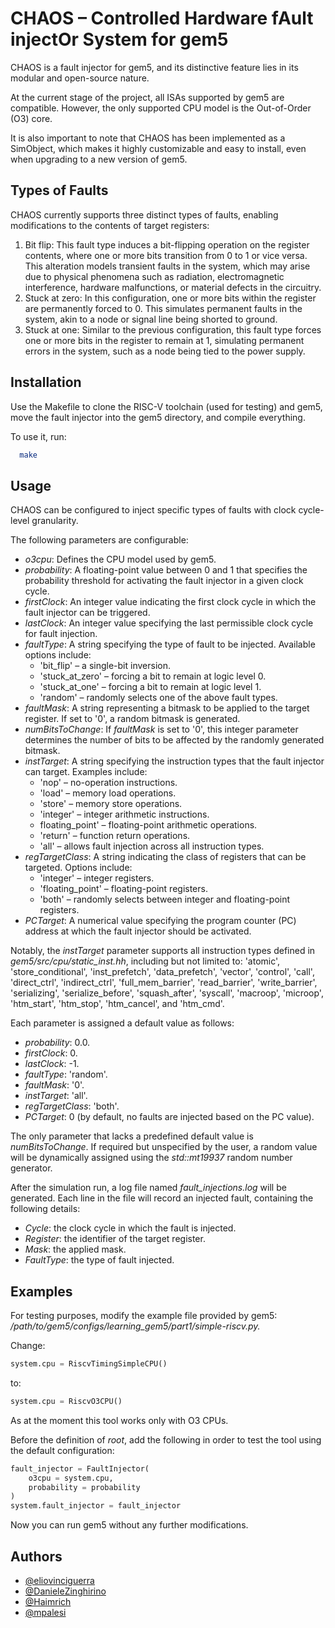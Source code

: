 
# CHAOS – Controlled Hardware fAult injectOr System for gem5

CHAOS is a fault injector for gem5, and its distinctive feature lies in its modular and open-source nature.

At the current stage of the project, all ISAs supported by gem5 are compatible. However, the only supported CPU model is the Out-of-Order (O3) core.

It is also important to note that CHAOS has been implemented as a SimObject, which makes it highly customizable and easy to install, even when upgrading to a new version of gem5.
## Types of Faults

CHAOS currently supports three distinct types of faults, enabling modifications to the contents of target registers:
1. Bit flip: This fault type induces a bit-flipping operation on the register contents, where one or more bits transition from 0 to 1 or vice versa. This alteration models transient faults in the system, which may arise due to physical phenomena such as radiation, electromagnetic interference, hardware malfunctions, or material defects in the circuitry.
2. Stuck at zero: In this configuration, one or more bits within the register are permanently forced to 0. This simulates permanent faults in the system, akin to a node or signal line being shorted to ground.
3. Stuck at one: Similar to the previous configuration, this fault type forces one or more bits in the register to remain at 1, simulating permanent errors in the system, such as a node being tied to the power supply.
## Installation

Use the Makefile to clone the RISC-V toolchain (used for testing) and gem5, move the fault injector into the gem5 directory, and compile everything.

To use it, run:

```bash
  make
```
    
## Usage

CHAOS can be configured to inject specific types of faults with clock cycle-level granularity.

The following parameters are configurable:
- *o3cpu*: Defines the CPU model used by gem5.
- *probability*: A floating-point value between 0 and 1 that specifies the probability threshold for activating the fault injector in a given clock cycle.
- *firstClock*: An integer value indicating the first clock cycle in which the fault injector can be triggered.
- *lastClock*: An integer value specifying the last permissible clock cycle for fault injection.
- *faultType*: A string specifying the type of fault to be injected. Available options include:
    - 'bit_flip' – a single-bit inversion.
    - 'stuck_at_zero' – forcing a bit to remain at logic level 0.
    - 'stuck_at_one' – forcing a bit to remain at logic level 1.
    - 'random' – randomly selects one of the above fault types.
- *faultMask*: A string representing a bitmask to be applied to the target register. If set to '0', a random bitmask is generated.
- *numBitsToChange*: If *faultMask* is set to '0', this integer parameter determines the number of bits to be affected by the randomly generated bitmask.
- *instTarget*: A string specifying the instruction types that the fault injector can target. Examples include:
    - 'nop' – no-operation instructions.
    - 'load' – memory load operations.
    - 'store' – memory store operations.
    - 'integer' – integer arithmetic instructions.
    - floating_point' – floating-point arithmetic operations.
    - 'return' – function return operations.
    - 'all' – allows fault injection across all instruction types.
- *regTargetClass*: A string indicating the class of registers that can be targeted. Options include:
    - 'integer' – integer registers.
    - 'floating_point' – floating-point registers.
    - 'both' – randomly selects between integer and floating-point registers.
- *PCTarget*: A numerical value specifying the program counter (PC) address at which the fault injector should be activated.

Notably, the *instTarget* parameter supports all instruction types defined in *gem5/src/cpu/static_inst.hh*, including but not limited to: 'atomic', 'store_conditional', 'inst_prefetch', 'data_prefetch', 'vector', 'control', 'call', 'direct_ctrl', 'indirect_ctrl', 'full_mem_barrier', 'read_barrier', 'write_barrier', 'serializing', 'serialize_before', 'squash_after', 'syscall', 'macroop', 'microop', 'htm_start', 'htm_stop', 'htm_cancel', and 'htm_cmd'.

Each parameter is assigned a default value as follows:
- *probability*: 0.0.
- *firstClock*: 0.
- *lastClock*: -1.
- *faultType*: 'random'.
- *faultMask*: '0'.
- *instTarget*: 'all'.
- *regTargetClass*: 'both'.
- *PCTarget*: 0 (by default, no faults are injected based on the PC value).

The only parameter that lacks a predefined default value is *numBitsToChange*. If required but unspecified by the user, a random value will be dynamically assigned using the *std::mt19937* random number generator.

After the simulation run, a log file named *fault_injections.log* will be generated. Each line in the file will record an injected fault, containing the following details:
- *Cycle*: the clock cycle in which the fault is injected.
- *Register*: the identifier of the target register.
- *Mask*: the applied mask.
- *FaultType*: the type of fault injected.
## Examples

For testing purposes, modify the example file provided by gem5: */path/to/gem5/configs/learning_gem5/part1/simple-riscv.py.*

Change:
```python
system.cpu = RiscvTimingSimpleCPU()
```
to:
```python
system.cpu = RiscvO3CPU()
```

As at the moment this tool works only with O3 CPUs.

Before the definition of *root*, add the following in order to test the tool using the default configuration:

```python
fault_injector = FaultInjector(
    o3cpu = system.cpu,
    probability = probability
)
system.fault_injector = fault_injector
```

Now you can run gem5 without any further modifications.
## Authors

- [@eliovinciguerra](https://www.github.com/eliovinciguerra)
- [@DanieleZinghirino](https://github.com/DanieleZinghirino)
- [@Haimrich](https://www.github.com/Haimrich)
- [@mpalesi](https://github.com/mpalesi)

